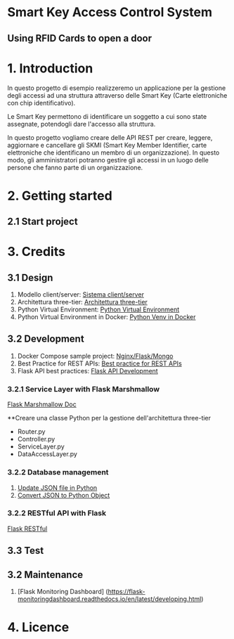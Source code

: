 Smart Key Access Control System
===============================

Using RFID Cards to open a door
-------------------------------

# 1. Introduction
In questo progetto di esempio realizzeremo un applicazione per la gestione degli accessi ad una struttura attraverso delle Smart Key (Carte elettroniche con chip identificativo).

Le Smart Key permettono di identificare un soggetto a cui sono state assegnate, potendogli dare l'accesso alla struttura.

In questo progetto vogliamo creare delle API REST per creare, leggere, aggiornare e cancellare gli SKMI (Smart Key Member Identifier, carte elettroniche che identificano un membro di un organizzazione). In questo modo, gli amministratori potranno gestire gli accessi in un luogo delle persone che fanno parte di un organizzazione.



# 2. Getting started

## 2.1 Start project

# 3. Credits

## 3.1 Design
1. Modello client/server: [Sistema client/server](https://it.wikipedia.org/wiki/Sistema_client/server)
2. Architettura three-tier: [Architettura three-tier](https://www.ibm.com/it-it/topics/three-tier-architecture)
3. Python Virtual Environment: [Python Virtual Environment](https://flask.palletsprojects.com/en/2.3.x/installation/#virtual-environments)
4. Python Virtual Environment in Docker: [Python Venv in Docker](https://stackoverflow.com/questions/48561981/activate-python-virtualenv-in-dockerfile)

## 3.2 Development
1. Docker Compose sample project: [Nginx/Flask/Mongo](https://github.com/docker/awesome-compose/tree/master/nginx-flask-mongo)
2. Best Practice for REST APIs: [Best practice for REST APIs](https://www.freecodecamp.org/italian/news/il-manuale-delle-migliori-pratiche-di-progettazione-di-api-rest/)
3. Flask API best practices: [Flask API Development](https://auth0.com/blog/best-practices-for-flask-api-development/)

### 3.2.1 Service Layer with Flask Marshmallow
[Flask Marshmallow Doc](https://readthedocs.org/projects/flask-marshmallow/downloads/pdf/dev/)

**Creare una classe Python per la gestione dell'architettura three-tier
- Router.py
- Controller.py
- ServiceLayer.py
- DataAccessLayer.py

### 3.2.2 Database management
1. [Update JSON file in Python](https://bobbyhadz.com/blog/how-to-update-json-file-in-python)
2. [Convert JSON to Python Object](https://stackabuse.com/how-to-convert-json-to-python-object/)

### 3.2.2 RESTful API with Flask
[Flask RESTful](https://flask-restful.readthedocs.io/en/latest/quickstart.html)

## 3.3 Test

## 3.2 Maintenance
1. [Flask Monitoring Dashboard] (https://flask-monitoringdashboard.readthedocs.io/en/latest/developing.html)


# 4. Licence